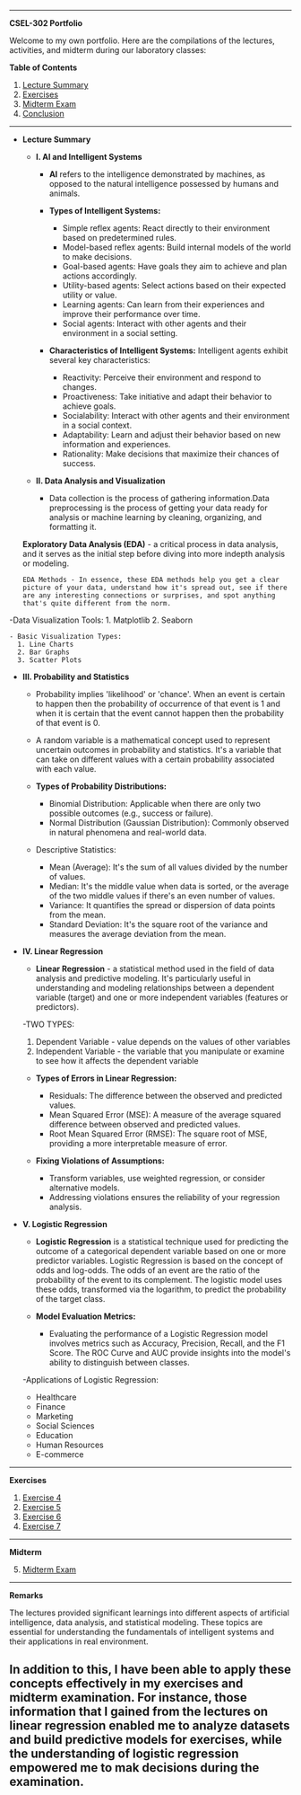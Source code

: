 
---

**CSEL-302 Portfolio**

Welcome to my own portfolio. Here are the compilations of the lectures, activities, and midterm during our laboratory classes:

**Table of Contents**
1. [Lecture Summary](#lecture-summary)
2. [Exercises](#exercises)
3. [Midterm Exam](#midterm-exam)
4. [Conclusion](#conclusion)
   
---

- **Lecture Summary**
  
  - **I. AI and Intelligent Systems**
    - **AI** refers to the intelligence demonstrated by machines, as opposed to the natural intelligence possessed by humans and animals.
    - **Types of Intelligent Systems:**
      - Simple reflex agents: React directly to their environment based on predetermined rules.
      - Model-based reflex agents: Build internal models of the world to make decisions.
      - Goal-based agents: Have goals they aim to achieve and plan actions accordingly.
      - Utility-based agents: Select actions based on their expected utility or value.
      - Learning agents: Can learn from their experiences and improve their performance over time.
      - Social agents: Interact with other agents and their environment in a social setting.
        
    - **Characteristics of Intelligent Systems:** Intelligent agents exhibit several key characteristics:
      - Reactivity: Perceive their environment and respond to changes.
      - Proactiveness: Take initiative and adapt their behavior to achieve goals.
      - Socialability: Interact with other agents and their environment in a social context.
      - Adaptability: Learn and adjust their behavior based on new information and experiences.
      - Rationality: Make decisions that maximize their chances of success.


  - **II. Data Analysis and Visualization**
    - Data collection is the process of gathering information.Data preprocessing is the process of getting your data ready for analysis or machine learning by cleaning, organizing, and formatting it.
     
   **Exploratory Data Analysis (EDA)** - a critical process in data analysis, and it serves as the initial step before diving into more indepth analysis or modeling.

      EDA Methods - In essence, these EDA methods help you get a clear picture of your data, understand how it's spread out, see if there are any interesting connections or surprises, and spot anything that's quite different from the norm. 
      
-Data Visualization Tools:
      1. Matplotlib 
      2. Seaborn 

    - Basic Visualization Types:
      1. Line Charts
      2. Bar Graphs
      3. Scatter Plots
         
  - **III. Probability and Statistics**
    - Probability implies 'likelihood' or 'chance'. When an event is certain to happen then the probability of occurrence of that event is 1 and when it is certain that the event cannot happen then the probability of that event is 0.
      
    - A random variable is a mathematical concept used to represent uncertain outcomes in probability and statistics. It's a variable that can take on different values with a certain probability associated with each value.
      
    - **Types of Probability Distributions:**
      - Binomial Distribution: Applicable when there are only two possible outcomes (e.g., success or failure).
      - Normal Distribution (Gaussian Distribution): Commonly observed in natural phenomena and real-world data.
        
    - Descriptive Statistics:
      - Mean (Average): It's the sum of all values divided by the number of values.
      - Median: It's the middle value when data is sorted, or the average of the two middle values if there's an even number of values.
      - Variance: It quantifies the spread or dispersion of data points from the mean.
      - Standard Deviation: It's the square root of the variance and measures the average deviation from the mean.
        
  - **IV. Linear Regression**
    - **Linear Regression** - a statistical method used in the field of data analysis and predictive modeling. It's particularly useful in understanding and modeling relationships between a dependent variable (target) and one or more independent variables (features or predictors).
      
    -TWO TYPES:
      1. Dependent Variable - value depends on the values of other variables
      2. Independent Variable - the variable that you manipulate or examine to see how it affects the dependent variable
         
    - **Types of Errors in Linear Regression:**
      - Residuals: The difference between the observed and predicted values.
      - Mean Squared Error (MSE): A measure of the average squared difference between observed and predicted values.
      - Root Mean Squared Error (RMSE): The square root of MSE, providing a more interpretable measure of error.
        
    - **Fixing Violations of Assumptions:**
      - Transform variables, use weighted regression, or consider alternative models.
      - Addressing violations ensures the reliability of your regression analysis.
        
  - **V. Logistic Regression**
    - **Logistic Regression** is a statistical technique used for predicting the outcome of a categorical dependent variable based on one or more predictor variables. Logistic Regression is based on the concept of odds and log-odds. The odds of an event are the ratio of the probability of the event to its complement. The logistic model uses these odds, transformed via the logarithm, to predict the probability of the target class.
      
    - **Model Evaluation Metrics:**
      - Evaluating the performance of a Logistic Regression model involves metrics such as Accuracy, Precision, Recall, and the F1 Score. The ROC Curve and AUC provide insights into the model's ability to distinguish between classes.
        
    -Applications of Logistic Regression:
      - Healthcare
      - Finance
      - Marketing
      - Social Sciences
      - Education
      - Human Resources
      - E-commerce

---

**Exercises**
1. <a href  = "2A_MONTESA_EXER4.ipynb">Exercise 4</a>
2. <a href  = "2A_MONTESA_EXER5.ipynb">Exercise 5</a>
3. <a href  = "2A_MONTESA_EXER6.ipynb">Exercise 6</a>
4. <a href  = "2A_MONTESA_EXER7.ipynb">Exercise 7</a>

---

**Midterm**

5. <a href  = "2A_MONTESA_MIDTERM.ipynb">Midterm Exam</a>

---

**Remarks**

The lectures provided significant learnings into different aspects of artificial intelligence, data analysis, and statistical modeling. These topics are essential for understanding the fundamentals of intelligent systems and their applications in real environment.

In addition to this, I have been able to apply these concepts effectively in my exercises and midterm examination. For instance, those information that I gained from the lectures on linear regression enabled me to analyze datasets and build predictive models for exercises, while the understanding of logistic regression empowered me to mak decisions during the examination. 
---

